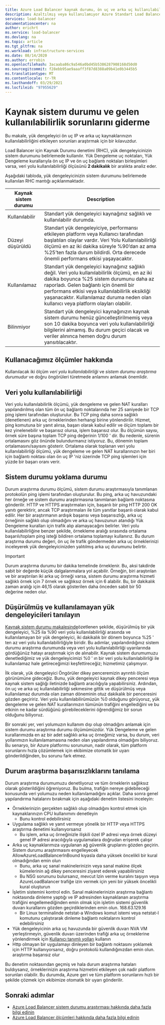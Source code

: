 ```yaml
---
title: Azure Load Balancer kaynak durumu, ön uç ve arka uç kullanılabilirliği sorunlarını giderme
description: Azaltılmış veya kullanılamıyor Azure Standart Load Balancer tanımak için kullanılabilir ölçümleri kullanın.
services: load-balancer
documentationcenter: na
author: erichrt
ms.service: load-balancer
ms.devlang: na
ms.topic: article
ms.tgt_pltfrm: na
ms.workload: infrastructure-services
ms.date: 08/14/2020
ms.author: errobin
ms.openlocfilehash: 3acaaba86c9a546a0bd45b5386287908168d50d0
ms.sourcegitcommit: f28ebb95ae9aaaff3f87d8388a09b41e0b3445b5
ms.translationtype: MT
ms.contentlocale: tr-TR
ms.lasthandoff: 03/29/2021
ms.locfileid: "97955629"
---
```

# <a name="troubleshoot-resource-health-and-inbound-availability-issues"></a>Kaynak sistem durumu ve gelen kullanılabilirlik sorunlarını giderme 

Bu makale, yük dengeleyici ön uç IP ve arka uç kaynaklarınızın kullanılabilirliğini etkileyen sorunları araştırmak için bir kılavuzdur. 

Load Balancer için Kaynak Durumu denetimi (RHC), yük dengeleyicinizin sistem durumunu belirlemede kullanılır. Yük Dengeleme uç noktaları, Yük Dengeleme kurallarıyla ön uç IP ve ön uç bağlantı noktaları birleşimleri varsa, veri yolu kullanılabilirliği ölçüsünü **2 dakikalık** bir aralıkta analiz eder.

Aşağıdaki tabloda, yük dengeleyicinizin sistem durumunu belirlemede kullanılan RHC mantığı açıklanmaktadır.

| Kaynak sistem durumu | Description |
| --- | --- |
| Kullanılabilir | Standart yük dengeleyici kaynağınız sağlıklı ve kullanılabilir durumda. |
| Düzeyi düşürüldü | Standart yük dengeleyiciye, performansı etkileyen platform veya Kullanıcı tarafından başlatılan olaylar vardır. Veri Yolu Kullanılabilirliği ölçümü en az iki dakika süreyle %90’dan az ama %25’ten fazla durum bildirdi. Orta derecede önemli performans etkisi yaşayacaktır. 
| Kullanılamaz | Standart yük dengeleyici kaynağınız sağlıklı değil. Veri yolu kullanılabilirlik ölçümü, en az iki dakika boyunca %25 sistem durumunu daha az raporladı. Gelen bağlantı için önemli bir performans etkisi veya kullanılabilirlik eksikliği yaşanacaktır. Kullanılamaz duruma neden olan kullanıcı veya platform olayları olabilir. |
| Bilinmiyor | Standart yük dengeleyici kaynağınızın kaynak sistem durumu henüz güncelleştirilmemiş veya son 10 dakika boyunca veri yolu kullanılabilirliği bilgilerini almamış. Bu durum geçici olacak ve veriler alınınca hemen doğru durum yansıtılacaktır. |


## <a name="about-the-metrics-well-use"></a>Kullanacağımız ölçümler hakkında
Kullanılacak iki ölçüm *veri yolu kullanılabilirliği* ve *sistem durumu araştırma durumudur* ve doğru öngörüleri türetmede anlamını anlamak önemlidir. 

## <a name="data-path-availability"></a>Veri yolu kullanılabilirliği
Veri yolu kullanılabilirlik ölçümü, yük dengeleme ve gelen NAT kuralları yapılandırılmış olan tüm ön uç bağlantı noktalarında her 25 saniyede bir TCP ping işlemi tarafından oluşturulur. Bu TCP ping daha sonra sağlıklı (denetlenen) arka uç örneklerinden herhangi birine yönlendirilir. Hizmet, ping komutuna bir yanıt alırsa, başarı olarak kabul edilir ve ölçüm toplamı bir kez yinelenebilir ve başarısız olursa, işlem başarısız olur. Bu ölçümün sayısı, örnek süre başına toplam TCP ping değerinin 1/100 ' dir. Bu nedenle, sürenin ortalamasını göz önünde bulundurmanız istiyoruz. Bu, dönemin toplam ortalamasını/sayısını gösterir. Ortalama olarak toplanan veri yolu kullanılabilirliği ölçümü, yük dengeleme ve gelen NAT kurallarınızın her biri için bağlantı noktası olan ön uç IP 'niz üzerinde TCP ping işlemleri için yüzde bir başarı oranı verir.

## <a name="health-probe-status"></a>Sistem durumu yoklama durumu
Durum araştırma durumu ölçümü, sistem durumu araştırmasıyla tanımlanan protokolün ping işlemi tarafından oluşturulur. Bu ping, arka uç havuzundaki her örneğe ve sistem durumu araştırmasına tanımlanan bağlantı noktasına gönderilir. HTTP ve HTTPS araştırmaları için, başarılı bir ping HTTP 200 OK yanıtı gerektirir, ancak TCP araştırmaları ile tüm yanıtlar başarılı olarak kabul edilir. Her bir araştırmanın ardışık başarısı veya başarısızlığı, arka uç örneğinin sağlıklı olup olmadığını ve arka uç havuzunun atandığı Yük Dengeleme kuralları için trafik alıp alamayacağını belirler. Veri yolu kullanılabilirliğine benzer şekilde, örnekleme aralığı sırasında ortalama başarılı/toplam ping isteği bildiren ortalama toplamayı kullanırız. Bu durum araştırma durumu değeri, ön uç ile trafik göndermeden arka uç örneklerinizi inceleyerek yük dengeleyicinizden yalıtılmış arka uç durumunu belirtir.

>[!IMPORTANT]
>Durum araştırma durumu bir dakika temelinde örneklenir. Bu, aksi takdirde sabit bir değerde küçük dalgalanmalara yol açabilir. Örneğin, biri araştırılan ve bir araştırılan iki arka uç örneği varsa, sistem durumu araştırma hizmeti sağlıklı örnek için 7 örnek ve sağlıksız örnek için 6 alabilir. Bu, bir dakikalık zaman aralığı için 46,15 olarak gösterilen daha önceden sabit bir 50 değerine neden olur. 

## <a name="diagnose-degraded-and-unavailable-load-balancers"></a>Düşürülmüş ve kullanılamayan yük dengeleyicileri tanılayın
[Kaynak sistem durumu makalesinde](load-balancer-standard-diagnostics.md#resource-health-status)özetlenen şekilde, düşürülmüş bir yük dengeleyici, %25 ila %90 veri yolu kullanılabilirliği arasında ve kullanılamayan bir yük dengeleyici, iki dakikalık bir dönem boyunca %25 ' ten az veri yolu kullanılabilirliğiyle biridir. Bu adımlar, yapılandırdığınız sistem durumu araştırma durumunda veya veri yolu kullanılabilirliği uyarılarında gördüğünüz hatayı araştırmak için de alınabilir. Kaynak sistem durumumuzu denetlediğimiz ve yük dengeleyicimizi %0 ' ın bir veri yolu kullanılabilirliği ile kullanılamaz hale getireceğimizi keşfettireceğiz; hizmetimiz çalışmıyor.

İlk olarak, yük dengeleyici Öngörüler dikey penceremizin ayrıntılı ölçüm görünümüne gideceğiz. Bunu, yük dengeleyici kaynak dikey penceresi veya kaynak sistem sağlığı iletinizde bağlantı aracılığıyla yapabilirsiniz.  Ardından, ön uç ve arka uç kullanılabilirliği sekmesine gittik ve düşürülmüş veya kullanılamaz durumda olan zaman döneminin otuz dakikalık bir penceresini gözden geçiririz. Veri yolu kullanılabilirümüzün %0 olduğunu görüyoruz, yük dengeleme ve gelen NAT kurallarımızın tümünün trafiğini engellediğini ve bu etkinin ne kadar sürdüğünü görebileceklerini öğrendiğimiz bir sorun olduğunu biliyoruz. 

Bir sonraki yer, veri yolumuzın kullanım dışı olup olmadığını anlamak için sistem durumu araştırma durumu ölçümümüzdür. Yük Dengeleme ve gelen kurallarımızda en az bir adet sağlıklı arka uç örneğimiz varsa, bu durum, veri yollarımızın kullanılamamasına neden olan yapılandırma olmadığını biliyoruz. Bu senaryo, bir Azure platformu sorununun, nadir olarak, tüm platform sorunlarını hızla çözümlemek için ekibimize otomatik bir uyarı gönderildiğinden, bu sorunu fark etmez.

## <a name="diagnose-health-probe-failures"></a>Durum araştırma başarısızlıklarını tanılama
Durum araştırma durumumuzu denetliyoruz ve tüm örneklerin sağlıksız olarak gösterildiğini öğreniyoruz. Bu bulma, trafiğin nereye gidebileceği konusunda veri yolumuzu neden kullanılamadığını açıklar. Daha sonra genel yapılandırma hatalarını bırakmak için aşağıdaki denetim listesini inceleyin:
* Örneklerinizin gerçekten sağlıklı olup olmadığını kontrol etmek için kaynaklarınızın CPU kullanımını denetleyin
  * Bunu kontrol edebilirsiniz 
* Uygulama sağlıklı ve yanıt vermeye yönelik bir HTTP veya HTTPS araştırma denetimi kullanıyorsanız
  * Bu işlem, arka uç örneğinizle ilişkili özel IP adresi veya örnek düzeyi genel IP adresi aracılığıyla uygulamalara doğrudan erişerek çalışır
* Arka uç kaynaklarımıza uygulanan ağ güvenlik gruplarını gözden geçirin. Sistem durumu araştırmasını engelleyecek AllowAzureLoadBalancerInBound kıyasla daha yüksek öncelikli bir kural olmadığından emin olun
  * Bunu, arka uç sanal makinelerinizin veya sanal makine ölçek kümelerinin ağ dikey penceresini ziyaret ederek yapabilirsiniz
  * Bu NSG sorununu bulursanız, mevcut Izin verme kuralını taşıyın veya AzureLoadBalancer trafiğe izin vermek için yeni bir yüksek öncelikli kural oluşturun
* İşletim sistemini kontrol edin. Sanal makinelerinizin araştırma bağlantı noktasında dinleme yaptığı ve IP adresinden kaynaklanan araştırma trafiğini engellemediğinden emin olmak için işletim sistemi güvenlik duvarı kurallarını gözden geçirdiklerinden emin olun. 168.63.129.16
  * Bir Linux terminalinde netstat-a Windows komut istemi veya netstat-l komutunu çalıştırarak dinleme bağlantı noktalarını kontrol edebilirsiniz
* Yük dengeleyicinin arka uç havuzunda bir güvenlik duvarı NVA VM yerleştirmeyin, güvenlik duvarı üzerinden trafiği arka uç örneklerine yönlendirmek için [Kullanıcı tanımlı yolları](../virtual-network/virtual-networks-udr-overview.md#user-defined) kullanın
* Http olmayan bir uygulamayı dinleyen bir bağlantı noktasını yoklamek için HTTP kullanıyorsanız, doğru protokolü kullandığınızdan emin olun. araştırma başarısız olur

Bu denetim noktasından geçmiş ve hala durum araştırma hataları buldıysanız, örneklerinizin araştırma hizmetini etkileyen çok nadir platform sorunları olabilir. Bu durumda, Azure geri ve tüm platform sorunlarını hızlı bir şekilde çözmek için ekibimize otomatik bir uyarı gönderilir.

## <a name="next-steps"></a>Sonraki adımlar

* [Azure Load Balancer sistem durumu araştırması hakkında daha fazla bilgi edinin](load-balancer-custom-probe-overview.md)
* [Azure Load Balancer ölçümleri hakkında daha fazla bilgi edinin](load-balancer-standard-diagnostics.md)
